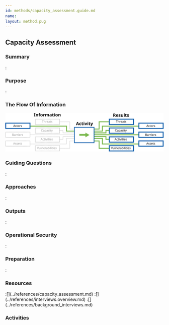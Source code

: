 ```yaml
---
id: methods/capacity_assessment.guide.md
name: 
layout: method.pug
---
```

## Capacity Assessment

### Summary
:[](../methods/capacity_assessment/summary.md)
### Purpose
:[](../methods/capacity_assessment/purpose.md)
### The Flow Of Information
![Audit Preparation Information Flow](images/info_flows/capacity_assessment.svg)

### Guiding Questions
:[](../methods/capacity_assessment/guiding_questions.md)
### Approaches
:[](../methods/capacity_assessment/approaches.md)
### Outputs
:[](../methods/capacity_assessment/output.md)
### Operational Security
:[](../methods/capacity_assessment/operational_security.md)
### Preparation
:[](../methods/capacity_assessment/preparation.md)



### Resources

<div class="greybox">
:[](../references/capacity_assessment.md)
:[](../references/interviews.overview.md)
:[](../references/background_interviews.md)
</div>

### Activities

